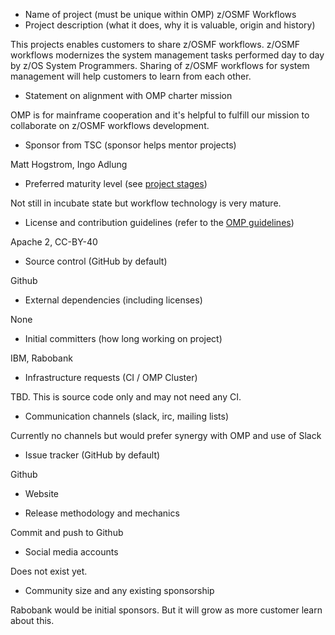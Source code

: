 * Name of project (must be unique within OMP)
z/OSMF Workflows
* Project description (what it does, why it is valuable, origin and history)

This projects enables customers to share z/OSMF workflows. z/OSMF workflows modernizes the system management tasks performed day to day by z/OS System Programmers. Sharing of z/OSMF workflows for system management will help customers to learn from each other.

* Statement on alignment with OMP charter mission

OMP is for mainframe cooperation and it's helpful to fulfill our mission to collaborate on z/OSMF workflows development.

* Sponsor from TSC (sponsor helps mentor projects)

Matt Hogstrom, Ingo Adlung

* Preferred maturity level (see [project stages](../../process/project_stages.md))

Not still in incubate state but workflow technology is very mature.

* License and contribution guidelines (refer to the [OMP guidelines](contribution_guidelines.md))

Apache 2, CC-BY-40

* Source control (GitHub by default)

Github

* External dependencies (including licenses)

None

* Initial committers (how long working on project)

IBM, Rabobank

* Infrastructure requests (CI / OMP Cluster)

TBD. This is source code only and may not need any CI.

* Communication channels (slack, irc, mailing lists)

Currently no channels but would prefer synergy with OMP and use of Slack

* Issue tracker (GitHub by default)

Github

* Website


* Release methodology and mechanics

Commit and push to Github

* Social media accounts

Does not exist yet.

* Community size and any existing sponsorship

Rabobank would be initial sponsors. But it will grow as more customer learn about this.
